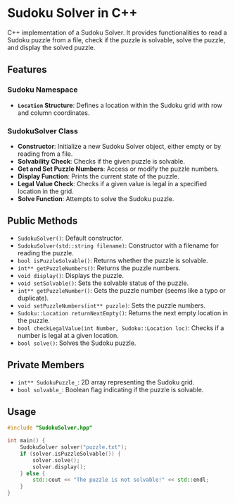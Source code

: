 # Sudoku Solver in C++
C++ implementation of a Sudoku Solver. It provides functionalities to read a Sudoku puzzle from a file, check if the puzzle is solvable, solve the puzzle, and display the solved puzzle.

## Features

### Sudoku Namespace
- **`Location` Structure**: Defines a location within the Sudoku grid with row and column coordinates.

### SudokuSolver Class
- **Constructor**: Initialize a new Sudoku Solver object, either empty or by reading from a file.
- **Solvability Check**: Checks if the given puzzle is solvable.
- **Get and Set Puzzle Numbers**: Access or modify the puzzle numbers.
- **Display Function**: Prints the current state of the puzzle.
- **Legal Value Check**: Checks if a given value is legal in a specified location in the grid.
- **Solve Function**: Attempts to solve the Sudoku puzzle.

## Public Methods
- `SudokuSolver()`: Default constructor.
- `SudokuSolver(std::string filename)`: Constructor with a filename for reading the puzzle.
- `bool isPuzzleSolvable()`: Returns whether the puzzle is solvable.
- `int** getPuzzleNumbers()`: Returns the puzzle numbers.
- `void display()`: Displays the puzzle.
- `void setSolvable()`: Sets the solvable status of the puzzle.
- `int** getPuzzleNumber()`: Gets the puzzle number (seems like a typo or duplicate).
- `void setPuzzleNumbers(int** puzzle)`: Sets the puzzle numbers.
- `Sudoku::Location returnNextEmpty()`: Returns the next empty location in the puzzle.
- `bool checkLegalValue(int Number, Sudoku::Location loc)`: Checks if a number is legal at a given location.
- `bool solve()`: Solves the Sudoku puzzle.

## Private Members
- `int** SudokuPuzzle_`: 2D array representing the Sudoku grid.
- `bool solvable_`: Boolean flag indicating if the puzzle is solvable.

## Usage

```cpp
#include "SudokuSolver.hpp"

int main() {
    SudokuSolver solver("puzzle.txt");
    if (solver.isPuzzleSolvable()) {
        solver.solve();
        solver.display();
    } else {
        std::cout << "The puzzle is not solvable!" << std::endl;
    }
}
```
